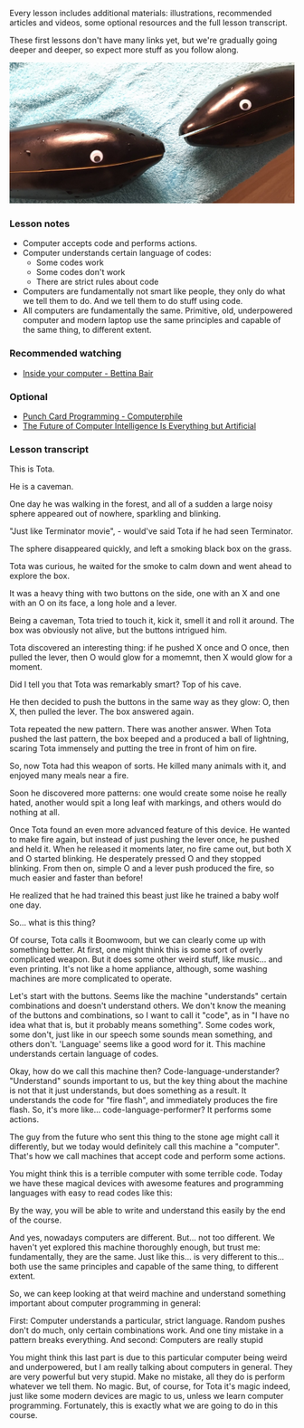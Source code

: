 Every lesson includes additional materials: illustrations, recommended articles and videos, some optional resources and the full lesson transcript. 

These first lessons don't have many links yet, but we're gradually going deeper and deeper, so expect more stuff as you follow along.

![](assets/image.jpg)

### Lesson notes

- Computer accepts code and performs actions.
- Computer understands certain language of codes:
    - Some codes work
    - Some codes don't work
    - There are strict rules about code 
- Computers are fundamentally not smart like people, they only do what we tell them to do. And we tell them to do stuff using code.
- All computers are fundamentally the same. Primitive, old, underpowered computer and modern laptop use the same principles and capable of the same thing, to different extent.

### Recommended watching

- [Inside your computer - Bettina Bair](https://www.youtube.com/watch?v=AkFi90lZmXA)

### Optional

- [Punch Card Programming - Computerphile](https://www.youtube.com/watch?v=KG2M4ttzBnY)
- [The Future of Computer Intelligence Is Everything but Artificial](https://www.wired.com/2014/06/the-future-of-computer-intelligence-is-everything-but-artificial/)

### Lesson transcript

This is Tota.

He is a caveman.

One day he was walking in the forest, and all of a sudden a large noisy sphere appeared out of nowhere, sparkling and blinking.

"Just like Terminator movie", - would've said Tota if he had seen Terminator.

The sphere disappeared quickly, and left a smoking black box on the grass.

Tota was curious, he waited for the smoke to calm down and went ahead to explore the box.

It was a heavy thing with two buttons on the side, one with an X and one with an O on its face, a long hole and a lever. 

Being a caveman, Tota tried to touch it, kick it, smell it and roll it around. The box was obviously not alive, but the buttons intrigued him.

Tota discovered an interesting thing: if he pushed X once and O once, then pulled the lever, then O would glow for a momemnt, then X would glow for a moment.

Did I tell you that Tota was remarkably smart? Top of his cave.

He then decided to push the buttons in the same way as they glow: O, then X, then pulled the lever. The box answered again.

Tota repeated the new pattern. There was another answer. When Tota pushed the last pattern, the box beeped and a produced a ball of lightning, scaring Tota immensely and putting the tree in front of him on fire.

So, now Tota had this weapon of sorts. He killed many animals with it, and enjoyed many meals near a fire. 

Soon he discovered more patterns: one would create some noise he really hated, another would spit a long leaf with markings, and others would do nothing at all.

Once Tota found an even more advanced feature of this device. He wanted to make fire again, but instead of just pushing the lever once, he pushed and held it. When he released it moments later, no fire came out, but both X and O started blinking. He desperately pressed O and they stopped blinking. From then on, simple O and a lever push produced the fire, so much easier and faster than before!

He realized that he had trained this beast just like he trained a baby wolf one day.

So... what is this thing?

Of course, Tota calls it Boomwoom, but we can clearly come up with something better. At first, one might think this is some sort of overly complicated weapon. But it does some other weird stuff, like music... and even printing. It's not like a home appliance, although, some washing machines are more complicated to operate. 

Let's start with the buttons. Seems like the machine "understands" certain combinations and doesn't understand others. We don't know the meaning of the buttons and combinations, so I want to call it "code", as in "I have no idea what that is, but it probably means something". Some codes work, some don't, just like in our speech some sounds mean something, and others don't. 'Language' seems like a good word for it. This machine understands certain language of codes.

Okay, how do we call this machine then? Code-language-understander?  "Understand" sounds important to us, but the key thing about the machine is  not that it just understands, but does something as a result. It understands the code for "fire flash", and immediately produces the fire flash. So, it's more like... code-language-performer? It performs some actions.

The guy from the future who sent this thing to the stone age might call it differently, but we today would definitely call this machine a "computer". That's how we call machines that accept code and perform some actions.

You might think this is a terrible computer with some terrible code. Today we have these magical devices with awesome features and programming languages with easy to read codes like this:

By the way, you will be able to write and understand this easily by the end of the course.

And yes, nowadays computers are different. But... not too different. We haven't yet explored this machine thoroughly enough, but trust me: fundamentally, they are the same. Just like this... is very different to this... both use the same principles and capable of the same thing, to different extent.

So, we can keep looking at that weird machine and understand something important about computer programming in general:

First: Computer understands a particular, strict language. Random pushes don't do much, only certain combinations work. And one tiny mistake in a pattern breaks everything. 
And second: Computers are really stupid

You might think this last part is due to this particular computer being weird and underpowered, but I am really talking about computers in general. They are very powerful but very stupid. Make no mistake, all they do is perform whatever we tell them. No magic. But, of course, for Tota it's magic indeed, just like some modern devices are magic to us, unless we learn computer  programming. Fortunately, this is exactly what we are going to do in this course.
